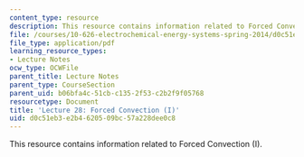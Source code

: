 ```yaml
---
content_type: resource
description: This resource contains information related to Forced Convection (I).
file: /courses/10-626-electrochemical-energy-systems-spring-2014/d0c51eb3e2b4620509bc57a228dee0c8_MIT10_626S14_Lec28_ForCon.pdf
file_type: application/pdf
learning_resource_types:
- Lecture Notes
ocw_type: OCWFile
parent_title: Lecture Notes
parent_type: CourseSection
parent_uid: b06bfa4c-51cb-c135-2f53-c2b2f9f05768
resourcetype: Document
title: 'Lecture 28: Forced Convection (I)'
uid: d0c51eb3-e2b4-6205-09bc-57a228dee0c8
---
```

This resource contains information related to Forced Convection (I).

